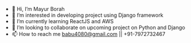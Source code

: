 - 👋 Hi, I’m Mayur Borah
- 👀 I’m interested in developing project using Django framework
- 🌱 I’m currently learning ReactJS and AWS
- 💞️ I’m looking to collaborate on upcoming project on Python and Django
- 📫 How to reach me babu4080@gmail.com || +91-7972732467

<!---
babu4080/babu4080 is a ✨ special ✨ repository because its `README.md` (this file) appears on your GitHub profile.
You can click the Preview link to take a look at your changes.
--->
